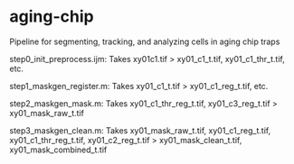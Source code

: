 # aging-chip

Pipeline for segmenting, tracking, and analyzing cells in aging chip traps

step0_init_preprocess.ijm:
Takes xy01c1.tif > xy01_c1_t.tif, xy01_c1_thr_t.tif, etc.

step1_maskgen_register.m:
Takes xy01_c1_t.tif > xy01_c1_reg_t.tif, etc. 

step2_maskgen_mask.m:
Takes xy01_c1_thr_reg_t.tif, xy01_c3_reg_t.tif > xy01_mask_raw_t.tif

step3_maskgen_clean.m:
Takes xy01_mask_raw_t.tif, xy01_c1_reg_t.tif, xy01_c1_thr_reg_t.tif, xy01_c2_reg_t.tif > xy01_mask_clean_t.tif, xy01_mask_combined_t.tif